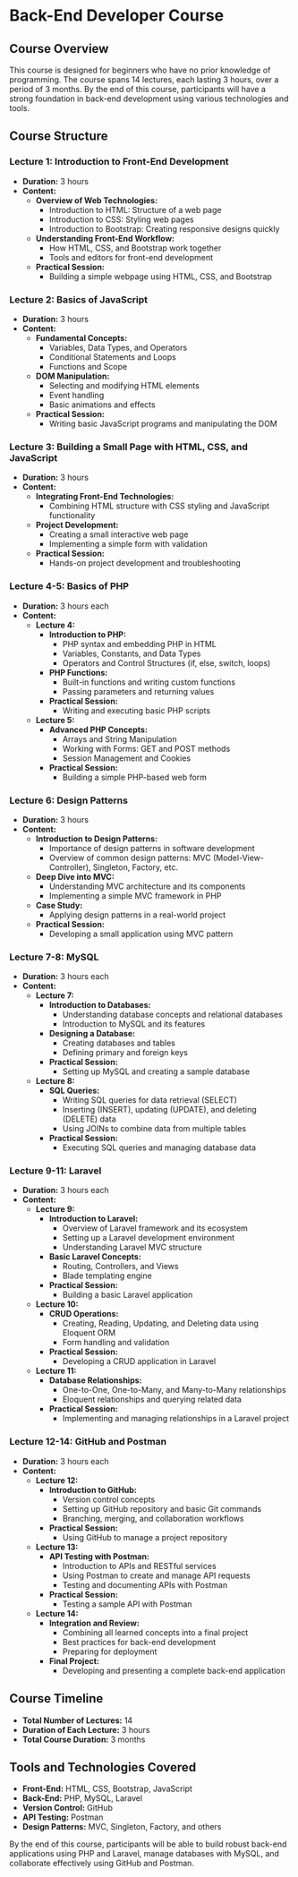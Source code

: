 # Back-End Developer Course

## Course Overview
This course is designed for beginners who have no prior knowledge of programming. The course spans 14 lectures, each lasting 3 hours, over a period of 3 months. By the end of this course, participants will have a strong foundation in back-end development using various technologies and tools.

## Course Structure

### Lecture 1: Introduction to Front-End Development
- **Duration:** 3 hours
- **Content:**
  - **Overview of Web Technologies:**
    - Introduction to HTML: Structure of a web page
    - Introduction to CSS: Styling web pages
    - Introduction to Bootstrap: Creating responsive designs quickly
  - **Understanding Front-End Workflow:**
    - How HTML, CSS, and Bootstrap work together
    - Tools and editors for front-end development
  - **Practical Session:**
    - Building a simple webpage using HTML, CSS, and Bootstrap

### Lecture 2: Basics of JavaScript
- **Duration:** 3 hours
- **Content:**
  - **Fundamental Concepts:**
    - Variables, Data Types, and Operators
    - Conditional Statements and Loops
    - Functions and Scope
  - **DOM Manipulation:**
    - Selecting and modifying HTML elements
    - Event handling
    - Basic animations and effects
  - **Practical Session:**
    - Writing basic JavaScript programs and manipulating the DOM

### Lecture 3: Building a Small Page with HTML, CSS, and JavaScript
- **Duration:** 3 hours
- **Content:**
  - **Integrating Front-End Technologies:**
    - Combining HTML structure with CSS styling and JavaScript functionality
  - **Project Development:**
    - Creating a small interactive web page
    - Implementing a simple form with validation
  - **Practical Session:**
    - Hands-on project development and troubleshooting

### Lecture 4-5: Basics of PHP
- **Duration:** 3 hours each
- **Content:**
  - **Lecture 4:**
    - **Introduction to PHP:**
      - PHP syntax and embedding PHP in HTML
      - Variables, Constants, and Data Types
      - Operators and Control Structures (if, else, switch, loops)
    - **PHP Functions:**
      - Built-in functions and writing custom functions
      - Passing parameters and returning values
    - **Practical Session:**
      - Writing and executing basic PHP scripts
  - **Lecture 5:**
    - **Advanced PHP Concepts:**
      - Arrays and String Manipulation
      - Working with Forms: GET and POST methods
      - Session Management and Cookies
    - **Practical Session:**
      - Building a simple PHP-based web form

### Lecture 6: Design Patterns
- **Duration:** 3 hours
- **Content:**
  - **Introduction to Design Patterns:**
    - Importance of design patterns in software development
    - Overview of common design patterns: MVC (Model-View-Controller), Singleton, Factory, etc.
  - **Deep Dive into MVC:**
    - Understanding MVC architecture and its components
    - Implementing a simple MVC framework in PHP
  - **Case Study:**
    - Applying design patterns in a real-world project
  - **Practical Session:**
    - Developing a small application using MVC pattern

### Lecture 7-8: MySQL
- **Duration:** 3 hours each
- **Content:**
  - **Lecture 7:**
    - **Introduction to Databases:**
      - Understanding database concepts and relational databases
      - Introduction to MySQL and its features
    - **Designing a Database:**
      - Creating databases and tables
      - Defining primary and foreign keys
    - **Practical Session:**
      - Setting up MySQL and creating a sample database
  - **Lecture 8:**
    - **SQL Queries:**
      - Writing SQL queries for data retrieval (SELECT)
      - Inserting (INSERT), updating (UPDATE), and deleting (DELETE) data
      - Using JOINs to combine data from multiple tables
    - **Practical Session:**
      - Executing SQL queries and managing database data

### Lecture 9-11: Laravel
- **Duration:** 3 hours each
- **Content:**
  - **Lecture 9:**
    - **Introduction to Laravel:**
      - Overview of Laravel framework and its ecosystem
      - Setting up a Laravel development environment
      - Understanding Laravel MVC structure
    - **Basic Laravel Concepts:**
      - Routing, Controllers, and Views
      - Blade templating engine
    - **Practical Session:**
      - Building a basic Laravel application
  - **Lecture 10:**
    - **CRUD Operations:**
      - Creating, Reading, Updating, and Deleting data using Eloquent ORM
      - Form handling and validation
    - **Practical Session:**
      - Developing a CRUD application in Laravel
  - **Lecture 11:**
    - **Database Relationships:**
      - One-to-One, One-to-Many, and Many-to-Many relationships
      - Eloquent relationships and querying related data
    - **Practical Session:**
      - Implementing and managing relationships in a Laravel project

### Lecture 12-14: GitHub and Postman
- **Duration:** 3 hours each
- **Content:**
  - **Lecture 12:**
    - **Introduction to GitHub:**
      - Version control concepts
      - Setting up GitHub repository and basic Git commands
      - Branching, merging, and collaboration workflows
    - **Practical Session:**
      - Using GitHub to manage a project repository
  - **Lecture 13:**
    - **API Testing with Postman:**
      - Introduction to APIs and RESTful services
      - Using Postman to create and manage API requests
      - Testing and documenting APIs with Postman
    - **Practical Session:**
      - Testing a sample API with Postman
  - **Lecture 14:**
    - **Integration and Review:**
      - Combining all learned concepts into a final project
      - Best practices for back-end development
      - Preparing for deployment
    - **Final Project:**
      - Developing and presenting a complete back-end application

## Course Timeline
- **Total Number of Lectures:** 14
- **Duration of Each Lecture:** 3 hours
- **Total Course Duration:** 3 months

## Tools and Technologies Covered
- **Front-End:** HTML, CSS, Bootstrap, JavaScript
- **Back-End:** PHP, MySQL, Laravel
- **Version Control:** GitHub
- **API Testing:** Postman
- **Design Patterns:** MVC, Singleton, Factory, and others

By the end of this course, participants will be able to build robust back-end applications using PHP and Laravel, manage databases with MySQL, and collaborate effectively using GitHub and Postman.
